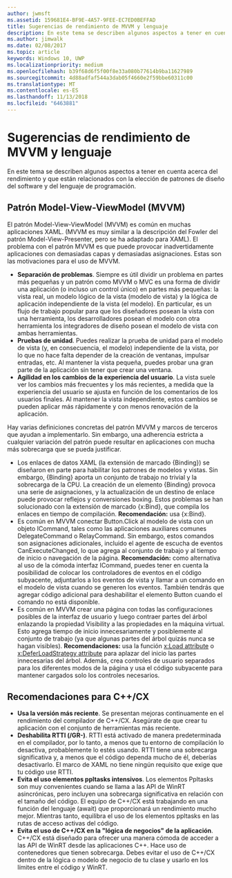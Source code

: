 ```yaml
---
author: jwmsft
ms.assetid: 159681E4-BF9E-4A57-9FEE-EC7ED0BEFFAD
title: Sugerencias de rendimiento de MVVM y lenguaje
description: En este tema se describen algunos aspectos a tener en cuenta acerca del rendimiento y que están relacionados con la elección de patrones de diseño del software y del lenguaje de programación.
ms.author: jimwalk
ms.date: 02/08/2017
ms.topic: article
keywords: Windows 10, UWP
ms.localizationpriority: medium
ms.openlocfilehash: b39f68d6f5f00f8e33a080b77614b9ba11627989
ms.sourcegitcommit: 4d88adfaf544a3dab05f4660e2f59bbe60311c00
ms.translationtype: MT
ms.contentlocale: es-ES
ms.lasthandoff: 11/13/2018
ms.locfileid: "6463881"
---
```

# <a name="mvvm-and-language-performance-tips"></a>Sugerencias de rendimiento de MVVM y lenguaje


En este tema se describen algunos aspectos a tener en cuenta acerca del rendimiento y que están relacionados con la elección de patrones de diseño del software y del lenguaje de programación.

## <a name="the-model-view-viewmodel-mvvm-pattern"></a>Patrón Model-View-ViewModel (MVVM)

El patrón Model-View-ViewModel (MVVM) es común en muchas aplicaciones XAML. (MVVM es muy similar a la descripción del Fowler del patrón Model-View-Presenter, pero se ha adaptado para XAML). El problema con el patrón MVVM es que puede provocar inadvertidamente aplicaciones con demasiadas capas y demasiadas asignaciones. Estas son las motivaciones para el uso de MVVM.

-   **Separación de problemas**. Siempre es útil dividir un problema en partes más pequeñas y un patrón como MVVM o MVC es una forma de dividir una aplicación (o incluso un control único) en partes más pequeñas: la vista real, un modelo lógico de la vista (modelo de vista) y la lógica de aplicación independiente de la vista (el modelo). En particular, es un flujo de trabajo popular para que los diseñadores posean la vista con una herramienta, los desarrolladores posean el modelo con otra herramienta los integradores de diseño posean el modelo de vista con ambas herramientas.
-   **Pruebas de unidad**. Puedes realizar la prueba de unidad para el modelo de vista (y, en consecuencia, el modelo) independiente de la vista, por lo que no hace falta depender de la creación de ventanas, impulsar entradas, etc. Al mantener la vista pequeña, puedes probar una gran parte de la aplicación sin tener que crear una ventana.
-   **Agilidad en los cambios de la experiencia del usuario**. La vista suele ver los cambios más frecuentes y los más recientes, a medida que la experiencia del usuario se ajusta en función de los comentarios de los usuarios finales. Al mantener la vista independiente, estos cambios se pueden aplicar más rápidamente y con menos renovación de la aplicación.

Hay varias definiciones concretas del patrón MVVM y marcos de terceros que ayudan a implementarlo. Sin embargo, una adherencia estricta a cualquier variación del patrón puede resultar en aplicaciones con mucha más sobrecarga que se pueda justificar.

-   Los enlaces de datos XAML (la extensión de marcado {Binding}) se diseñaron en parte para habilitar los patrones de modelos y vistas. Sin embargo, {Binding} aporta un conjunto de trabajo no trivial y la sobrecarga de la CPU. La creación de un elemento {Binding} provoca una serie de asignaciones, y la actualización de un destino de enlace puede provocar reflejos y conversiones boxing. Estos problemas se han solucionado con la extensión de marcado {x:Bind}, que compila los enlaces en tiempo de compilación. **Recomendación:** usa {x:Bind}.
-   Es común en MVVM conectar Button.Click al modelo de vista con un objeto ICommand, tales como las aplicaciones auxiliares comunes DelegateCommand o RelayCommand. Sin embargo, estos comandos son asignaciones adicionales, incluido el agente de escucha de eventos CanExecuteChanged, lo que agrega al conjunto de trabajo y al tiempo de inicio o navegación de la página. **Recomendación:** como alternativa al uso de la cómoda interfaz ICommand, puedes tener en cuenta la posibilidad de colocar los controladores de eventos en el código subyacente, adjuntarlos a los eventos de vista y llamar a un comando en el modelo de vista cuando se generen los eventos. También tendrás que agregar código adicional para deshabilitar el elemento Button cuando el comando no está disponible.
-   Es común en MVVM crear una página con todas las configuraciones posibles de la interfaz de usuario y luego contraer partes del árbol enlazando la propiedad Visibility a las propiedades en la máquina virtual. Esto agrega tiempo de inicio innecesariamente y posiblemente al conjunto de trabajo (ya que algunas partes del árbol quizás nunca se hagan visibles). **Recomendaciones:** usa la función [x:Load attribute](../xaml-platform/x-load-attribute.md) o [x:DeferLoadStrategy attribute](../xaml-platform/x-deferloadstrategy-attribute.md) para aplazar del inicio las partes innecesarias del árbol. Además, crea controles de usuario separados para los diferentes modos de la página y usa el código subyacente para mantener cargados solo los controles necesarios.

## <a name="ccx-recommendations"></a>Recomendaciones para C++/CX

-   **Usa la versión más reciente**. Se presentan mejoras continuamente en el rendimiento del compilador de C++/CX. Asegúrate de que crear tu aplicación con el conjunto de herramientas más reciente.
-   **Deshabilita RTTI (/GR-)**. RTTI está activado de manera predeterminada en el compilador, por lo tanto, a menos que tu entorno de compilación lo desactiva, probablemente lo estés usando. RTTI tiene una sobrecarga significativa y, a menos que el código dependa mucho de él, deberías desactivarlo. El marco de XAML no tiene ningún requisito que exige que tu código use RTTI.
-   **Evita el uso elementos ppltasks intensivos**. Los elementos Ppltasks son muy convenientes cuando se llama a las API de WinRT asincrónicas, pero incluyen una sobrecarga significativa en relación con el tamaño del código. El equipo de C++/CX está trabajando en una función del lenguaje (await) que proporcionará un rendimiento mucho mejor. Mientras tanto, equilibra el uso de los elementos ppltasks en las rutas de acceso activas del código.
-   **Evita el uso de C++/CX en la "lógica de negocios" de la aplicación**. C++/CX está diseñado para ofrecer una manera cómoda de acceder a las API de WinRT desde las aplicaciones C++. Hace uso de contenedores que tienen sobrecarga. Debes evitar el uso de C++/CX dentro de la lógica o modelo de negocio de tu clase y usarlo en los límites entre el código y WinRT.